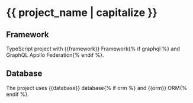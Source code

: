 # {{ project_name | capitalize }}

## Framework

TypeScript project with {{framework}} Framework{% if graphql %} and GraphQL Apollo Federation{% endif %}.

## Database

The project uses {{database}} database{% if orm %} and {{orm}} ORM{% endif %}.

